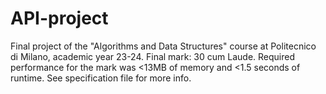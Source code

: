 # API-project
Final project of the "Algorithms and Data Structures" course at Politecnico di Milano, academic year 23-24. Final mark: 30 cum Laude. Required performance for the mark was <13MB of memory and <1.5 seconds of runtime. See specification file for more info.

